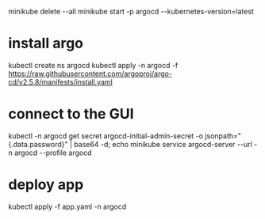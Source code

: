 minikube delete --all 
minikube start -p argocd --kubernetes-version=latest

# install argo
kubectl create ns argocd
kubectl apply -n argocd -f https://raw.githubusercontent.com/argoproj/argo-cd/v2.5.8/manifests/install.yaml

# connect to the GUI
kubectl -n argocd get secret argocd-initial-admin-secret -o jsonpath="{.data.password}" | base64 -d; echo
minikube service argocd-server --url -n argocd --profile argocd

# deploy app
kubectl apply -f app.yaml -n argocd
